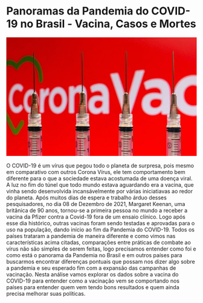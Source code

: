 # Panoramas da Pandemia do COVID-19 no Brasil - Vacina, Casos e Mortes 
<p align="center">
  <img src="25pfn2mn5yfqnp93t1vzom9q0.jpg" >
</p>
O COVID-19 é um vírus que pegou todo o planeta de surpresa, pois mesmo em comparativo com outros Corona Vírus, ele tem comportamento bem diferente para o que a sociedade estava acostumada de uma doença viral.  A luz no fim do túnel que todo mundo estava aguardando era a vacina, que vinha sendo desenvolvida incansávelmente por várias iniciatiavas ao redor do planeta. Após muitos dias de espera e trabalho árduo desses pesquisadores, no dia 08 de Dezembro de 2021, Margaret Keenan, uma britânica de 90 anos, tornou-se a primeira pessoa no mundo a receber a vacina da Pfizer contra a Covid-19 fora de um ensaio clínico. Logo após esse dia histórico, outras vacinas foram sendo testadas e aprovadas para o uso na população, dando início ao fim da Pandemia do COVID-19.  Todos os países trataram a pandemia de maneira diferente e como vimos nas características acima citadas, comparações entre práticas de combate ao vírus não são simples de serem feitas, logo precisamos entender como foi e como está o panorama da Pandemia no Brasil e em outros países para buscarmos encontrar diferenças pontuais que possam nos dizer algo sobre a pandemia e seu esperado fim com a expansão das campanhas de vacinação.  Nesta análise vamos explorar os dados sobre a vacina do COVID-19 para entender como a vacinação vem se comportando nos países para entender quem vem tendo bons resultados e quem ainda precisa melhorar suas políticas.
